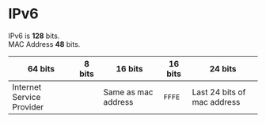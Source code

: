 # IPv6

IPv6 is **128** bits. \
MAC Address **48** bits.

64 bits | 8 bits | 16 bits | 16 bits | 24 bits
---|---|---|---|---
Internet Service Provider | | Same as mac address | `FFFE` | Last 24 bits of mac address
